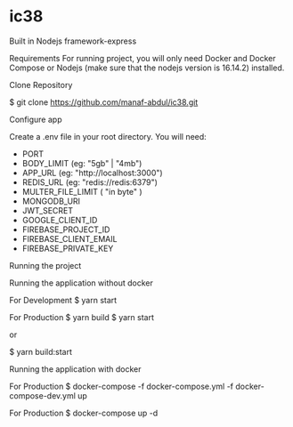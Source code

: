 # ic38


Built in Nodejs 
framework-express

Requirements
For running project, you will only need Docker and Docker Compose or Nodejs (make sure that the nodejs version is 16.14.2) installed.

Clone Repository

$ git clone https://github.com/manaf-abdul/ic38.git

Configure app

Create a .env file in your root directory. You will need:

- PORT
- BODY_LIMIT (eg: "5gb" | "4mb")
- APP_URL (eg: "http://localhost:3000")
- REDIS_URL (eg: "redis://redis:6379")
- MULTER_FILE_LIMIT ( "in byte" )
- MONGODB_URI
- JWT_SECRET
- GOOGLE_CLIENT_ID
- FIREBASE_PROJECT_ID
- FIREBASE_CLIENT_EMAIL
- FIREBASE_PRIVATE_KEY


Running the project

Running the application without docker

For Development
$ yarn start

For Production
$ yarn build
$ yarn start

or

$ yarn build:start

Running the application with docker

For Production
$ docker-compose -f docker-compose.yml -f docker-compose-dev.yml up

For Production
$ docker-compose up -d
